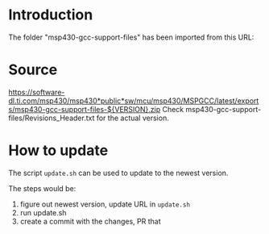 # Introduction

The folder "msp430-gcc-support-files" has been imported from this URL:

# Source
https://software-dl.ti.com/msp430/msp430*public*sw/mcu/msp430/MSPGCC/latest/exports/msp430-gcc-support-files-${VERSION}.zip
Check msp430-gcc-support-files/Revisions_Header.txt for the actual version.

# How to update

The script `update.sh` can be used to update to the newest version.

The steps would be:

1. figure out newest version, update URL in `update.sh`
2. run update.sh
3. create a commit with the changes, PR that
